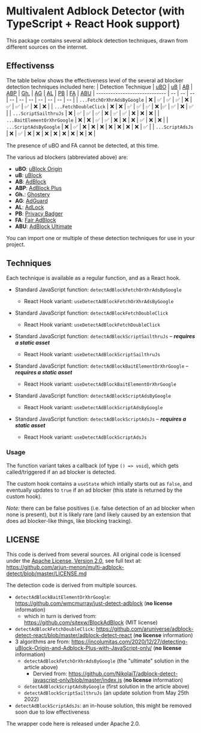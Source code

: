 # Multivalent Adblock Detector (with TypeScript + React Hook support)

This package contains several adblock detection techniques, drawn from different sources on the internet.

## Effectivenss
The table below shows the effectiveness level of the several ad blocker detection techniques included here:
| Detection Technique  | [uBO](https://chrome.google.com/webstore/detail/ublock-origin/cjpalhdlnbpafiamejdnhcphjbkeiagm?hl=en) | [uB](https://chrome.google.com/webstore/detail/ublock-free-ad-blocker/epcnnfbjfcgphgdmggkamkmgojdagdnn?hl=en) | [AB](https://chrome.google.com/webstore/detail/adblock-%E2%80%94-best-ad-blocker/gighmmpiobklfepjocnamgkkbiglidom) | [ABP](https://chrome.google.com/webstore/detail/adblock-plus-free-ad-bloc/cfhdojbkjhnklbpkdaibdccddilifddb) | [Gh.](https://chrome.google.com/webstore/detail/ghostery-%E2%80%93-privacy-ad-blo/mlomiejdfkolichcflejclcbmpeaniij?hl=en) | [AG](https://chrome.google.com/webstore/detail/adguard-adblocker/bgnkhhnnamicmpeenaelnjfhikgbkllg?hl=en) | [AL](https://chrome.google.com/webstore/detail/adlock-adblocker-privacy/aemffjkmgcepimloclpkecifcnipnodh?hl=en) | [PB](https://chrome.google.com/webstore/detail/privacy-badger/pkehgijcmpdhfbdbbnkijodmdjhbjlgp) | [FA](https://chrome.google.com/webstore/detail/fair-adblocker/lgblnfidahcdcjddiepkckcfdhpknnjh?hl=en) | [ABU](https://chrome.google.com/webstore/detail/adblocker-ultimate/ohahllgiabjaoigichmmfljhkcfikeof/related?hl=en)
| ----------------------------- | -- | -- | -- | -- | -- | -- | -- | -- | -- | -- |
| `...FetchOrXhrAdsByGoogle`    | ❌ | ✅ | ✅ | ✅ | ❌ | ✅ | ✅ | ✅ | ❌ | ❌ |
| `...FetchDoubleClick`         | ❌ | ❌ | ✅ | ✅ | ✅ | ❌ |✅ | ✅ | ❌ | ✅ |
| `...ScriptSailthruJs`         | ❌ | ✅ | ✅ | ✅ | ❌ | ✅ | ✅ | ❌ | ❌ | ❌ |
| `...BaitElementOrXhrGoogle`   | ❌ | ❌ | ✅ | ✅ | ❌ | ❌ | ❌ | ✅ | ❌ | ❌ |
| `...ScriptAdsByGoogle`        | ❌ | ✅ | ❌ | ❌ | ❌ | ❌ | ❌ | ❌ | ❌ | ✅ |
| `...ScriptAdsJs`    | ❌ | ✅ | ❌ | ❌ | ❌ | ❌ | ❌ | ❌ | ❌ | ❌ |

The presence of uBO and FA cannot be detected, at this time.

The various ad blockers (abbreviated above) are:
* **uBO**: [uBlock Origin](https://chrome.google.com/webstore/detail/ublock-origin/cjpalhdlnbpafiamejdnhcphjbkeiagm?hl=en)
* **uB**: [uBlock](https://chrome.google.com/webstore/detail/ublock-free-ad-blocker/epcnnfbjfcgphgdmggkamkmgojdagdnn?hl=en)
* **AB**: [AdBlock](https://chrome.google.com/webstore/detail/adblock-%E2%80%94-best-ad-blocker/gighmmpiobklfepjocnamgkkbiglidom)
* **ABP**: [AdBlock Plus](https://chrome.google.com/webstore/detail/adblock-plus-free-ad-bloc/cfhdojbkjhnklbpkdaibdccddilifddb)
* **Gh.**: [Ghostery](https://chrome.google.com/webstore/detail/ghostery-%E2%80%93-privacy-ad-blo/mlomiejdfkolichcflejclcbmpeaniij?hl=en)
* **AG**: [AdGuard](https://chrome.google.com/webstore/detail/adguard-adblocker/bgnkhhnnamicmpeenaelnjfhikgbkllg?hl=en)
* **AL**: [AdLock](https://chrome.google.com/webstore/detail/adlock-adblocker-privacy/aemffjkmgcepimloclpkecifcnipnodh?hl=en)
* **PB**: [Privacy Badger](https://chrome.google.com/webstore/detail/privacy-badger/pkehgijcmpdhfbdbbnkijodmdjhbjlgp)
* **FA**: [Fair AdBlock](https://chrome.google.com/webstore/detail/fair-adblocker/lgblnfidahcdcjddiepkckcfdhpknnjh?hl=en)
* **ABU**: [AdBlock Ultimate](https://chrome.google.com/webstore/detail/adblocker-ultimate/ohahllgiabjaoigichmmfljhkcfikeof/related?hl=en)

You can import one or multiple of these detection techniques for use in your project.

## Techniques

Each technique is available as a regular function, and as a React hook.

* Standard JavaScript function: `detectAdBlockFetchOrXhrAdsByGoogle`
  * React Hook variant: `useDetectAdBlockFetchOrXhrAdsByGoogle`

* Standard JavaScript function: `detectAdBlockFetchDoubleClick`
  * React Hook variant: `useDetectAdBlockFetchDoubleClick`

* Standard JavaScript function: `detectAdBlockScriptSailthruJs` – ***requires a static asset***
  * React Hook variant: `useDetectAdBlockScriptSailthruJs`

* Standard JavaScript function: `detectAdBlockBaitElementOrXhrGoogle` – ***requires a static asset***
  * React Hook variant: `useDetectAdBlockBaitElementOrXhrGoogle`

* Standard JavaScript function: `detectAdBlockScriptAdsByGoogle`
  * React Hook variant: `useDetectAdBlockScriptAdsByGoogle`

* Standard JavaScript function: `detectAdBlockScriptAdsJs` – ***requires a static asset***
  * React Hook variant: `useDetectAdBlockScriptAdsJs`

### Usage
The function variant takes a callback (of type `() => void`), which gets called/triggered if an ad blocker is detected.

The custom hook contains a `useState` which intially starts out as `false`, and eventually updates to `true` if an ad blocker (this state is returned by the custom hook).

_Note:_ there can be false positives (i.e. false detection of an ad blocker when none is present), but it is likely rare (and likely caused by an extension that does ad blocker-like things, like blocking tracking).

## LICENSE
This code is derived from several sources. All original code is licensed under the [Apache License, Version 2.0](https://www.apache.org/licenses/LICENSE-2.0), see full text at: https://github.com/arjun-menon/multi-adblock-detect/blob/master/LICENSE.md

The detection code is derived from multiple sources.
* `detectAdBlockBaitElementOrXhrGoogle`: https://github.com/wmcmurray/just-detect-adblock (**no license** information)
  * which in turn is derived from: https://github.com/sitexw/BlockAdBlock (MIT license)
* `detectAdBlockFetchDoubleClick`: https://github.com/aruniverse/adblock-detect-react/blob/master/adblock-detect-react (**no license** information)
* 3 algorithms are from: https://incolumitas.com/2020/12/27/detecting-uBlock-Origin-and-Adblock-Plus-with-JavaScript-only/ (**no license** information)
  * `detectAdBlockFetchOrXhrAdsByGoogle` (the "ultimate" solution in the article above)
    * Dervied from: https://github.com/NikolaiT/adblock-detect-javascript-only/blob/master/index.js (**no license** information)
  * `detectAdBlockScriptAdsByGoogle` (first solution in the article above)
  * `detectAdBlockScriptSailthruJs` (an update solution from May 25th 2022)
* `detectAdBlockScriptAdsJs`: an in-house solution, this might be removed soon due to low effectiveness

The wrapper code here is released under Apache 2.0.

